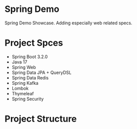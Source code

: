 # Spring Demo
Spring Demo Showcase. Adding especially web related specs. 

# Project Spces
- Spring Boot 3.2.0
- Java 17
- Spring Web
- Spring Data JPA + QueryDSL
- Spring Data Redis
- Spring Kafka
- Lombok
- Thymeleaf
- Spring Security

# Project Structure
